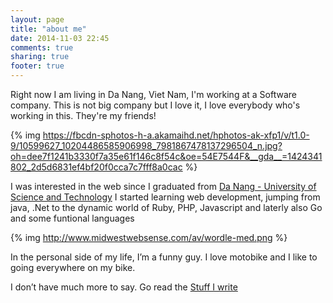 ```yaml
---
layout: page
title: "about me"
date: 2014-11-03 22:45
comments: true
sharing: true
footer: true
---
```

Right now I am living in Da Nang,  Viet Nam, I'm working at a Software company. This is not big company but I love it, I love everybody who's working in this. They're my friends!

{% img https://fbcdn-sphotos-h-a.akamaihd.net/hphotos-ak-xfp1/v/t1.0-9/10599627_10204486585906998_7981867478137296504_n.jpg?oh=dee7f1241b3330f7a35e61f146c8f54c&oe=54E7544F&__gda__=1424341802_2d5d6831ef4bf20f0cca7c7fff8a0cac %}

I was interested in the web since I graduated from [Da Nang - University of Science and Technology](http://www.dut.edu.vn) I started learning web development, jumping from java, .Net to the dynamic world of Ruby, PHP, Javascript and laterly also Go and some funtional languages

{% img http://www.midwestwebsense.com/av/wordle-med.png %}

In the personal side of my life, I’m a funny guy. I love motobike and I like to going everywhere on my bike.


I don’t have much more to say. Go read the [Stuff I write](http://code-for-food.github.io)